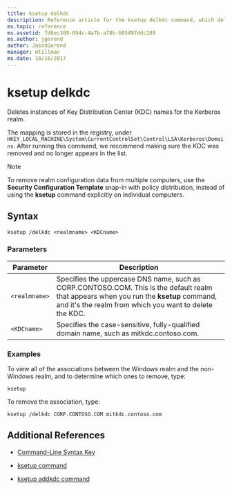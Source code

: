 ```yaml
---
title: ksetup delkdc
description: Reference article for the ksetup delkdc command, which deletes instances of Key Distribution Center (KDC) names for the Kerberos realm.
ms.topic: reference
ms.assetid: 7d6ec389-094c-4a7b-a78b-605497ddc289
ms.author: jgerend
author: JasonGerend
manager: mtillman
ms.date: 10/16/2017
---
```


# ksetup delkdc

Deletes instances of Key Distribution Center (KDC) names for the Kerberos realm.

The mapping is stored in the registry, under `HKEY_LOCAL_MACHINE\System\CurrentControlSet\Control\LSA\Kerberos\Domains`. After running this command, we recommend making sure the KDC was removed and no longer appears in the list.

> [!NOTE]
> To remove realm configuration data from multiple computers, use the **Security Configuration Template** snap-in with policy distribution, instead of using the **ksetup** command explicitly on individual computers.

## Syntax

```
ksetup /delkdc <realmname> <KDCname>
```

### Parameters

| Parameter | Description |
| --------- | ----------- |
| `<realmname>` | Specifies the uppercase DNS name, such as CORP.CONTOSO.COM. This is the default realm that appears when you run the **ksetup** command, and it's the realm from which you want to delete the KDC. |
| `<KDCname>` | Specifies the case-sensitive, fully-qualified domain name, such as mitkdc.contoso.com. |

### Examples

To view all of the associations between the Windows realm and the non-Windows realm, and to determine which ones to remove, type:

```
ksetup
```

To remove the association, type:

```
ksetup /delkdc CORP.CONTOSO.COM mitkdc.contoso.com
```

## Additional References

- [Command-Line Syntax Key](command-line-syntax-key.md)

- [ksetup command](ksetup.md)

- [ksetup addkdc command](ksetup-addkdc.md)